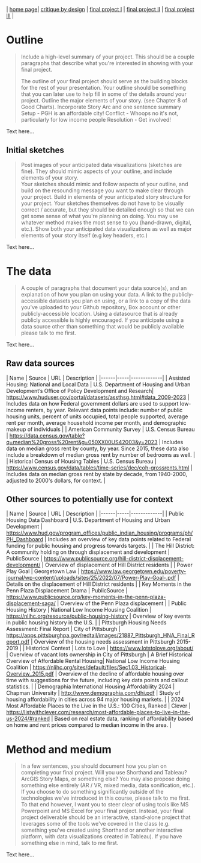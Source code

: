 | [home page](https://sarah1giordano.github.io/Giordano-Data-Viz/)| [critique by design](critique-by-design) | [final project I](final-project-part-one) | [final project II](final-project-part-two) | [final project III](final-project-part-three) |  



# Outline

> Include a high-level summary of your project.  This should be a couple paragraphs that describe what you're interested in showing with your final project.
>
> The outline of your final project should serve as the building blocks for the rest of your presentation.  Your outline should be something that you can later use to help fill in some of the details around your project.  Outline the major elements of your story. (see Chapter 8 of Good Charts). Incorporate Story Arc and one sentence summary
> Setup - PGH is an affordable city!
> Conflict - Whoops no it's not, particularly for low income people
> Resolution - Get involved! 


Text here...

## Initial sketches
> Post images of your anticipated data visualizations (sketches are fine). They should mimic aspects of your outline, and include elements of your story.  
Your sketches should mimic and follow aspects of your outline, and build on the resounding message you want to make clear through your project.  Build in elements of your anticipated story structure for your project.  Your sketches themselves do not have to be visually correct / accurate, but they should be detailed enough so that we can get some sense of what you're planning on doing. You may use whatever method makes the most sense to you (hand-drawn, digital, etc.).   Show both your anticipated data visualizations as well as major elements of your story itself (e.g key headers, etc.)
> 
Text here...

# The data
> A couple of paragraphs that document your data source(s), and an explanation of how you plan on using your data.
> A link to the publicly-accessible datasets you plan on using, or a link to a copy of the data you've uploaded to your Github repository, Box account or other publicly-accessible location. Using a datasource that is already publicly accessible is highly encouraged.  If you anticipate using a data source other than something that would be publicly available please talk to me first. 

Text here...

## Raw data sources 
| Name | Source | URL | Description |
|------|-----|-------------|
| Assisted Housing: National and Local Data | U.S. Department of Housing and Urban Development’s Office of Policy Development and Research| https://www.huduser.gov/portal/datasets/assthsg.html#data_2009-2023 | Includes data on how Federal government dollars are used to support low-income renters, by year. Relevant data points include: number of public housing units, percent of units occupied, total people supported, average rent per month, average household income per month, and demographic makeup of individuals |
| American Community Survey | U.S. Census Bureau | https://data.census.gov/table?q=median%20gross%20rent&g=050XX00US42003&y=2023 | Includes data on median gross rent by county, by year. Since 2015, these data also include a breakdown of median gross rent by number of bedrooms as well. |
| Historical Census of Housing Tables | U.S. Census Bureau | https://www.census.gov/data/tables/time-series/dec/coh-grossrents.html | Includes data on median gross rent by state by decade, from 1940-2000, adjusted to 2000's dollars, for context. |

## Other sources to potentially use for context
| Name | Source | URL | Description |
|------|-----|-------------|
| Public Housing Data Dashboard | U.S. Department of Housing and Urban Development | https://www.hud.gov/program_offices/public_indian_housing/programs/ph/PH_Dashboard | Includes an overview of key data points related to Federal funding for public housing and progress towards targets. |
| The Hill District: A community holding on through displacement and development | PublicSource | https://www.publicsource.org/hill-district-displacement-development/ | Overview of displacement of Hill District residents |
| Power Play Goal | Georgetown Law | https://www.law.georgetown.edu/poverty-journal/wp-content/uploads/sites/25/2022/07/Power-Play-Goal-.pdf | Details on the displacement of Hill District residents |
| Key Moments in the Penn Plaza Displacement Drama | PublicSource | https://www.publicsource.org/key-moments-in-the-penn-plaza-displacement-saga/ | Overview of the Penn Plaza displacement |
| Public Housing History | National Low Income Housing Coalition | https://nlihc.org/resource/public-housing-history | Overview of key events in public housing history in the U.S. |
| Pittsburgh Housing Needs Assessment: Final Report | City of Pittsburgh | https://apps.pittsburghpa.gov/redtail/images/21887_Pittsburgh_HNA_Final_Report.pdf | Overview of the housing needs assessment in Pittsburgh 2015-2019 |
| Historical Context | Lots to Love | https://www.lotstolove.org/about/ | Overview of vacant lots ownership in City of Pittsburgh
| A Brief Historical Overview of Affordable Rental Housing| National Low Income Housing Coalition | https://nlihc.org/sites/default/files/Sec1.03_Historical-Overview_2015.pdf | Overview of the decline of affordable housing over time with suggestions for the future, including key data points and callout statistics. |
| Demographia International Housing Affordability 2024 | Chapman University | http://www.demographia.com/dhi.pdf | Study of housing affordability in cities across 94 major housing markets. |
| 2024 Most Affordable Places to the Live in the U.S.: 100 Cities, Ranked | Clever | https://listwithclever.com/research/most-affordable-places-to-live-in-the-us-2024/#ranked | Based on real estate data, ranking of affordability based on home and rent prices compared to median income in the area. |


# Method and medium
> In a few sentences, you should document how you plan on completing your final project. 
 Will you use Shorthand and Tableau?  ArcGIS Story Maps, or something else?  You may also propose doing something else entirely (AR / VR, mixed media, data sonification, etc.).  If you choose to do something significantly outside of the technologies we've introduced in this course, please talk to me first.  To that end however, I want you to steer clear of using tools like MS Powerpoint and MS Excel for your final project.  Instead, your final project deliverable should be an interactive, stand-alone project that leverages some of the tools we've covered in the class (e.g. something you've created using Shorthand or another interactive platform, with data visualizations created in Tableau).  If you have something else in mind, talk to me first.
> 
Text here...
